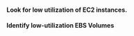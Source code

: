 





#### Look for low utilization of EC2 instances.

#### Identify low-utilization EBS Volumes

#### 
